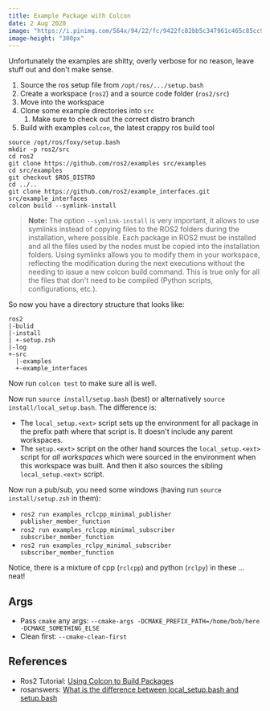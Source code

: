 ```yaml
---
title: Example Package with Colcon
date: 2 Aug 2020
image: "https://i.pinimg.com/564x/94/22/fc/9422fc82bb5c347961c465c85cc91599.jpg"
image-height: "300px"
---
```


Unfortunately the examples are shitty, overly verbose for no reason, leave stuff out and don't make sense.

1. Source the ros setup file from `/opt/ros/.../setup.bash`
1. Create a workspace (`ros2`) and a source code folder (`ros2/src`)
1. Move into the workspace
1. Clone some example directories into `src`
    1. Make sure to check out the correct distro branch 
1. Build with examples `colcon`, the latest crappy ros build tool

```
source /opt/ros/foxy/setup.bash
mkdir -p ros2/src
cd ros2
git clone https://github.com/ros2/examples src/examples
cd src/examples
git checkout $ROS_DISTRO
cd ../..
git clone https://github.com/ros2/example_interfaces.git src/example_interfaces
colcon build --symlink-install
```

> **Note:** The option `--symlink-install` is very important, it allows to use symlinks instead of copying files to the ROS2 folders during the installation, where possible. Each package in ROS2 must be installed and all the files used by the nodes must be copied into the installation folders. Using symlinks allows you to modify them in your workspace, reflecting the modification during the next executions without the needing to issue a new colcon build command. This is true only for all the files that don't need to be compiled (Python scripts, configurations, etc.).

So now you have a directory structure that looks like:

```
ros2
|-bulid
|-install
| +-setup.zsh
|-log
+-src
  |-examples
  +-example_interfaces
```

Now run `colcon test` to make sure all is well.

Now run `source install/setup.bash` (best) or alternatively `source install/local_setup.bash`. The difference is:

- The `local_setup.<ext>` script sets up the environment for all package in the prefix path where 
that script is. It doesn't include any parent workspaces.
- The `setup.<ext>` script on the other hand sources the `local_setup.<ext>` script for *all workspaces*
which were sourced in the environment when this workspace was built. And then it also sources the sibling 
`local_setup.<ext>` script.

Now run a pub/sub, you need some windows (having run `source install/setup.zsh` in them): 

- `ros2 run examples_rclcpp_minimal_publisher publisher_member_function`
- `ros2 run examples_rclcpp_minimal_subscriber subscriber_member_function`
- `ros2 run examples_rclpy_minimal_subscriber subscriber_member_function`

Notice, there is a mixture of cpp (`rclcpp`) and python (`rclpy`) in these ... neat!

## Args

- Pass `cmake` any args: `--cmake-args -DCMAKE_PREFIX_PATH=/home/bob/here -DCMAKE_SOMETHING_ELSE`
- Clean first: `--cmake-clean-first`

## References

- Ros2 Tutorial: [Using Colcon to Build Packages](https://index.ros.org//doc/ros2/Tutorials/Colcon-Tutorial/)
- rosanswers: [What is the difference between local_setup.bash and setup.bash](https://answers.ros.org/question/292566/what-is-the-difference-between-local_setupbash-and-setupbash/)
